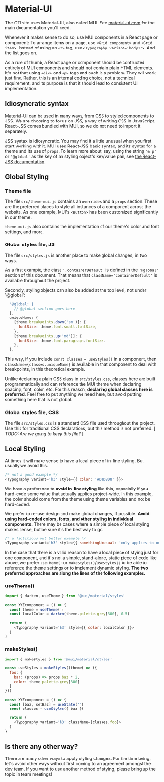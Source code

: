 # Material-UI

The CTI site uses Material-UI, also called MUI. See [material-ui.com](https://material-ui.com/) for the main documentation you'll need.

Whenever it makes sense to do so, use MUI components in a React page or component:
To arrange items on a page, use `<Grid component>` and `<Grid item>`.
Instead of using an `<p>` tag, use `<Typography variant='body1'>`.
And the list goes on.

As a rule of thumb, a React page or component should be contructed entirely of MUI components and should not contain plain HTML elements. It's not that using `<div>` and `<p>` tags and such is a problem. They will work just fine. Rather, this is an internal coding choice, not a technical requirement, and its purpose is that it should lead to consistent UI implementation.

## Idiosyncratic syntax

Material-UI can be used in many ways, from CSS to styled components to JSS. We are choosing to focus on JSS, a way of writing CSS in JavaScript. React-JSS comes bundled with MUI, so we do not need to import it separately.

JSS syntax is idiosyncratic. You may find it a little unusual when you first start working with it. MUI uses React-JSS basic syntax, and its syntax for a theme and its use of `props`. To learn more about, say, using the string `'& p'` or `'@global'` as the key of an styling object's key/value pair, see [the React-JSS documentation](https://cssinjs.org/react-jss).

## Global Styling

### Theme file

The file `src/theme-mui.js` contains an `overrides` and a `props` section.
These are the preferred places to style all instances of a component across the website.
As one example, MUI's `<Button>` has been customized significantly in our theme.

`theme-mui.js` also contains the implementation of our theme's color and font settings, and more.

### Global styles file, JS

The file `src/styles.js` is another place to make global changes, in two ways.

As a first example, the class `'.containerDefault'` is defined in the `'@global'` section of this document.
That means that `className='containerDefault'` is available throughout the project.

Secondly, styling objects can also be added at the top level, not under '@global':

```javascript
  '@global: {
    // @global section goes here
  },
  uniqueName: {
    [theme.breakpoints.down('sm')]: {
      fontSize: theme.font.small.fontSize,
    },
    [theme.breakpoints.up('md')]: {
      fontSize: theme.font.paragraph.fontSize,
    },
  },
```

This way, if you include `const classes = useStyles()` in a component, then `className={classes.uniqueName}` is available in that component to deal with breakpoints, in this theoretical example.

Unlike declaring a plain CSS class in `src/styles.css`, classes here are built programmatically and can reference the MUI theme when declaring spacing, font, color, etc.
For this reason, **declaring global classes here is preferred**.
Feel free to put anything we need here, but avoid putting something here that is not global.

### Global styles file, CSS

The file `src/styles.css` is a standard CSS file used throughout the project.
Use this for traditional CSS declarations, but this method is not preferred.
[ _TODO: Are we going to keep this file?_ ]

## Local Styling

At times it will make sense to have a local piece of in-line styling. But usually we avoid this.

```javascript
/* not a good example */
<Typography variant='h3' style={{ color: '#D8D8D8' }}>
```

We have a preference to **avoid in-line styling** like this, especially if you hard-code some value that actually applies project-wide. In this example, the color should come from the theme using theme variables and not be hard-coded.

We prefer to re-use design and make global changes, if possible. **Avoid using hard-coded colors, fonts, and other styling in individual components.** There may be cases where a simple piece of local styling makes sense, but be sure it's the best way to go.

```javascript
/* a fictitious but better example */
<Typography variant='h3' style={{ somethingUnusual: 'only applies to one component' }}>
```

In the case that there is a valid reason to have a local piece of stying just for one component, and it's not a simple, stand-alone, static piece of code like above, we prefer `useTheme()` or `makeStyles()`/`useStyles()` to be able to reference the theme settings or to implement dynamic styling. **The two preferred approaches are along the lines of the following examples.**

### useTheme()

```javascript
import { darken, useTheme } from '@mui/material/styles'

const XYZcomponent = () => {
  const theme = useTheme();
  const localColor = darken(theme.palette.grey[300], 0.5)

  return (
    <Typography variant='h3' style={{ color: localColor }}>
  )
}
```

### makeStyles()

```javascript
import { makeStyles } from '@mui/material/styles'

const useStyles = makeStyles((theme) => ({
  foo: {
    bar: (props) => props.baz * 2,
    color: theme.palette.grey[300]
  }
}))

const XYZcomponent = () => {
  const [baz, setBaz] = useState('')
  const classes = useStyles({ baz })

  return (
    <Typography variant='h3' className={classes.foo}>
  )
}
```

## Is there any other way?

There are many other ways to apply styling changes.
For the time being, let's avoid other ways without first coming to an agreement amongst the dev team.
If you want to use another method of stying, please bring up the topic in team meetings!

